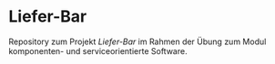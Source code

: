 # Liefer-Bar

Repository zum Projekt *Liefer-Bar* im Rahmen der Übung zum Modul komponenten- und serviceorientierte Software.
